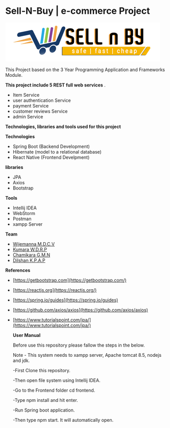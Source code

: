 
# Sell-N-Buy | e-commerce Project 

![enter image description here](https://raw.githubusercontent.com/Dilshan97/SellNBy-e-commerce-system-PAF/master/Frontend/public/assets/img/sellNby.png?token=AGSG26GPD2KXED6OMFXA22C45GTI6)

This Project based on the 3 Year Programming Application and Frameworks Module. 

**This project include 5 REST full web services** .
 - Item Service
 - user authentication Service
 - payment Service
 - customer reviews Service
 - admin Service

**Technologies, libraries and tools used for this project**

**Technologies**
 - Spring Boot (Backend Development)
 - Hibernate (model to a relational database)
 - React Native (Frontend Develpment)
 
**libraries** 
 - JPA 
 - Axios
 - Bootstrap
 
 **Tools**
 - Intellij IDEA
 - WebStorm
 - Postman
 - xampp Server


 **Team**
 
 - [Wijemanna M.D.C.V](https://github.com/chathurkavishmantha)
 - [Kumara W.D.R.P](https://github.com/Dilshan97)
 - [Chamikara G.M.N](https://github.com/NuwanChamikara)
 - [Dilshan K.P.A.P](https://github.com/djashan)

  **References**
 - [https://getbootstrap.com](https://getbootstrap.com/)
 - [https://reactjs.org](https://reactjs.org/)
 - [https://spring.io/guides](https://spring.io/guides)
 - [https://github.com/axios/axios](https://github.com/axios/axios)
 - [https://www.tutorialspoint.com/jpa/](https://www.tutorialspoint.com/jpa/)
	 
 
   **User Manual**
   
   Before use this repository please fallow the steps in the below.
   
   Note - This system needs to xampp server, Apache tomcat 8.5, nodejs and jdk.
    
   -First Clone this repository.
    
   -Then open file system using Intellij IDEA.
    
   -Go to the Frontend folder cd frontend.
    
   -Type npm install and hit enter.
    
   -Run Spring boot application.
    
   -Then type npm start. It will automatically open.

